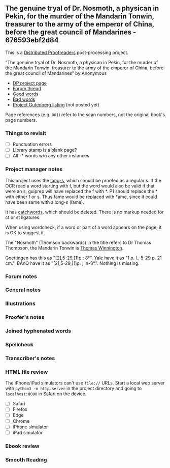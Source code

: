 ## The genuine tryal of Dr. Nosmoth, a physican in Pekin, for the murder of the Mandarin Tonwin, treasurer to the army of the emperor of China, before the great council of Mandarines - 676593ebf2d84 ##

This is a [Distributed Proofreaders](http://www.pgdp.net/) post-processing project.

“The genuine tryal of Dr. Nosmoth, a physican in Pekin, for the murder of the Mandarin Tonwin, treasurer to the army of the emperor of China, before the great council of Mandarines” by Anonymous

* [DP project page](http://www.pgdp.net/c/project.php?id=projectID676593ebf2d84)
* [Forum thread](https://www.pgdp.net/phpBB3/viewtopic.php?t=82933)
* [Good words](good_words.txt)
* [Bad words](bad_words.txt)
* [Project Gutenberg listing]() (not posted yet)

Page references (e.g. `001`) refer to the scan numbers, not the original book's page numbers.

### Things to revisit ###

* [ ] Punctuation errors
* [ ] Library stamp is a blank page?
* [ ] All -* words w/o any other instances

### Project manager notes ###

This project uses the [long-s](https://www.pgdp.net/wiki/DP_Official_Documentation:Proofreading/Proofing_old_texts#Long_s>long-s), which should be proofed as a regular s. If the OCR read a word starting with f, but the word would also be valid if that were an s, guiprep will have replaced the f with \*. P1 should replace the \* with either f or s. Thus fame would be replaced with *ame, since it could have been same with a long-s (ſame).

It has [catchwords](https://www.pgdp.net/c/faq/proofreading_guidelines.php#next_word>Catchwords), which should be deleted. There is no markup needed for ct or st ligatures.

When using wordcheck, if a word or part of a word appears on the page, it is OK to suggest it.

The "Nosmoth" (Thomson backwards) in the title refers to Dr Thomas Thompson, the Mandarin Tonwin is [Thomas Winnington](https://en.wikipedia.org/wiki/Thomas_Winnington_(1696%E2%80%931746)).

Goettingen has this as "[2],5-29,[1]p ; 8°", Yale have it as "1 p. l., 5-29 p. 21 cm.", BAnQ have it as "[2],5-29,[1]p. ; in-8°.". Nothing is missing.


### Forum notes ###

### General notes ###

### Illustrations ###

### Proofer's notes ###

### Joined hyphenated words ###

### Spellcheck ###

### Transcriber's notes ###

### HTML file review ###
The iPhone/iPad simulators can't use `file://` URLs. Start a local web server with `python3 -m http.server` in the project directory and going to `localhost:8000` in Safari on the device. 

* [ ] Safari
* [ ] Firefox
* [ ] Edge
* [ ] Chrome
* [ ] iPhone simulator
* [ ] iPad simulator

### Ebook review ###

### Smooth Reading ###
